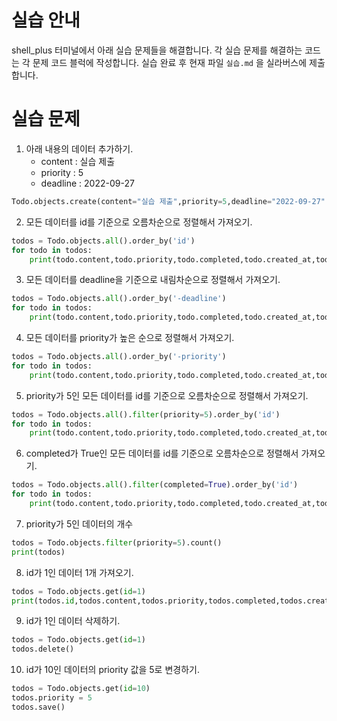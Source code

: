 # 실습 안내

shell_plus 터미널에서 아래 실습 문제들을 해결합니다.
각 실습 문제를 해결하는 코드는 각 문제 코드 블럭에 작성합니다.
실습 완료 후 현재 파일 `실습.md` 을 실라버스에 제출합니다.

# 실습 문제

1. 아래 내용의 데이터 추가하기.
   - content : 실습 제출
   - priority : 5
   - deadline : 2022-09-27

```py
Todo.objects.create(content="실습 제출",priority=5,deadline="2022-09-27")
```

2. 모든 데이터를 id를 기준으로 오름차순으로 정렬해서 가져오기.

```py
todos = Todo.objects.all().order_by('id')
for todo in todos:
    print(todo.content,todo.priority,todo.completed,todo.created_at,todo.deadline)
```

3. 모든 데이터를 deadline을 기준으로 내림차순으로 정렬해서 가져오기.

```py
todos = Todo.objects.all().order_by('-deadline')
for todo in todos:
    print(todo.content,todo.priority,todo.completed,todo.created_at,todo.deadline)
```

4. 모든 데이터를 priority가 높은 순으로 정렬해서 가져오기.

```py
todos = Todo.objects.all().order_by('-priority')
for todo in todos:
    print(todo.content,todo.priority,todo.completed,todo.created_at,todo.deadline)
```

5. priority가 5인 모든 데이터를 id를 기준으로 오름차순으로 정렬해서 가져오기.

```py
todos = Todo.objects.all().filter(priority=5).order_by('id')
for todo in todos:
    print(todo.content,todo.priority,todo.completed,todo.created_at,todo.deadline)
```

6. completed가 True인 모든 데이터를 id를 기준으로 오름차순으로 정렬해서 가져오기.

```py
todos = Todo.objects.all().filter(completed=True).order_by('id')
for todo in todos:
    print(todo.content,todo.priority,todo.completed,todo.created_at,todo.deadline)
```

7. priority가 5인 데이터의 개수

```py
todos = Todo.objects.filter(priority=5).count()
print(todos)
```

8. id가 1인 데이터 1개 가져오기.

```py
todos = Todo.objects.get(id=1)
print(todos.id,todos.content,todos.priority,todos.completed,todos.created_at,todos.deadline)
```

9. id가 1인 데이터 삭제하기.

```py
todos = Todo.objects.get(id=1)
todos.delete()
```

10. id가 10인 데이터의 priority 값을 5로 변경하기.

```py
todos = Todo.objects.get(id=10)
todos.priority = 5
todos.save()
```
